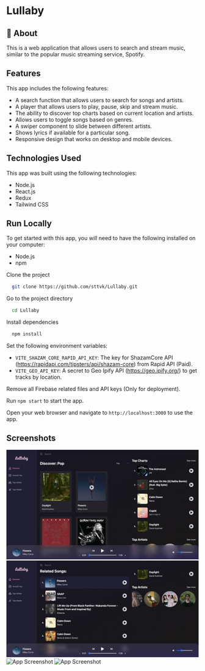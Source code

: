 # Lullaby

## 🚀 About

This is a web application that allows users to search and stream music, similar to the popular music streaming service, Spotify.

## Features

This app includes the following features:

- A search function that allows users to search for songs and artists.
- A player that allows users to play, pause, skip and stream music.
- The ability to discover top charts based on current location and artists.
- Allows users to toggle songs based on genres.
- A swiper component to slide between different artists.
- Shows lyrics if available for a particular song.
- Responsive design that works on desktop and mobile devices.

## Technologies Used

This app was built using the following technologies:

- Node.js
- React.js
- Redux
- Tailwind CSS

## Run Locally

To get started with this app, you will need to have the following installed on your computer:

- Node.js
- npm
  
Clone the project

```bash
  git clone https://github.com/sttvk/Lullaby.git
```

Go to the project directory

```bash
  cd Lullaby
```

Install dependencies

```bash
  npm install
```

Set the following environment variables:
   - `VITE_SHAZAM_CORE_RAPID_API_KEY`: The key for ShazamCore API (https://rapidapi.com/tipsters/api/shazam-core) from Rapid API (Paid).
   - `VITE_GEO_API_KEY`: A secret to Geo Ipify API (https://geo.ipify.org/) to get tracks by location.
   
Remove all Firebase related files and API keys (Only for deployment).

Run `npm start` to start the app.

Open your web browser and navigate to `http://localhost:3000` to use the app.

## Screenshots

![App Screenshot](src/assets/screenshots/ss-01.png)
![App Screenshot](src/assets/screenshots/ss-02.png)
![App Screenshot](src/assets/screenshots/ss-03.png=250x250)
![App Screenshot](src/assets/screenshots/ss-04.png=250x250)
